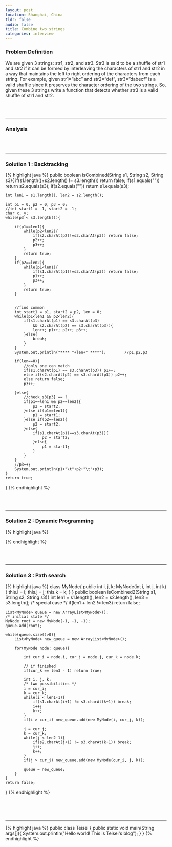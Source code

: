 ```yaml
---
layout: post
location: Shanghai, China
tldr: false
audio: false
title: Combine two strings
categories: interview
---
```


### Problem Definition

We are given 3 strings: str1, str2, and str3. Str3 is said to be a shuffle of str1 and str2 if it can be formed by interleaving the characters of str1 and str2 in a way that maintains the left to right ordering of the characters from each string. For example, given str1=”abc” and str2=”def”, str3=”dabecf” is a valid shuffle since it preserves the character ordering of the two strings. So, given these 3 strings write a function that detects whether str3 is a valid shuffle of str1 and str2.

<br>
<br>

---


### Analysis


<br>
<br>

---


### Solution 1 : Backtracking

{% highlight java %}
public boolean isCombined(String s1, String s2, String s3){
	if(s1.length()+s2.length() != s3.length()) return false;
	if(s1.equals("")) return s2.equals(s3);
	if(s2.equals("")) return s1.equals(s3);

	int len1 = s1.length(), len2 = s2.length();

	int p1 = 0, p2 = 0, p3 = 0;
	//int start1 = -1, start2 = -1;
	char x, y;
	while(p3 < s3.length()){

		if(p1==len1){
			while(p2<len2){
				if(s2.charAt(p2)!=s3.charAt(p3)) return false;
				p2++;
				p3++;
			}
			return true;
		}
		if(p2==len2){
			while(p1<len1){
				if(s1.charAt(p1)!=s3.charAt(p3)) return false;
				p1++;
				p3++;
			}
			return true;
		}

			
		//find common
		int start1 = p1, start2 = p2, len = 0;
		while(p1<len1 && p2<len2){
			if(s1.charAt(p1) == s3.charAt(p3) 
				&& s2.charAt(p2) == s3.charAt(p3)){
				len++; p1++; p2++; p3++;
			}else{
				break;
			}
		}
		System.out.println("**** "+len+" ****");		//p1,p2,p3

		if(len==0){
			//only one can match
			if(s1.charAt(p1) == s3.charAt(p3)) p1++;
			else if(s2.charAt(p2) == s3.charAt(p3)) p2++;
			else return false;
			p3++;

		}else{
			//check s3[p3] == ?
			if(p1==len1 && p2==len2){
				p2 = start2;
			}else if(p1==len1){
				p1 = start1;
			}else if(p2==len2){
				p2 = start2;
			}else{
				if(s1.charAt(p1)==s3.charAt(p3)){
					p2 = start2;
				}else{
					p1 = start1;
				}
			}
		}
		//p3++;
		System.out.println(p1+"\t"+p2+"\t"+p3);
	}
	return true;
}
{% endhighlight %}

<br>
<br>

---


### Solution 2 : Dynamic Programming

{% highlight java %}

{% endhighlight %}

<br>
<br>

---

### Solution 3 : Path search

{% highlight java %}
class MyNode{
	public int i, j, k;
	MyNode(int i, int j, int k){
		this.i = i;
		this.j = j;
		this.k = k;
	}
}
public boolean isCombined2(String s1, String s2, String s3){
	int len1 = s1.length(), len2 = s2.length(), len3 = s3.length();
	/* special case */
	if(len1 + len2 != len3) return false;

	List<MyNode> queue = new ArrayList<MyNode>();
	/* initial state */
	MyNode root = new MyNode(-1, -1, -1);
	queue.add(root);

	while(queue.size()>0){
		List<MyNode> new_queue = new ArrayList<MyNode>();

		for(MyNode node: queue){

			int cur_i = node.i, cur_j = node.j, cur_k = node.k;
				
			// if finished
			if(cur_k == len3 - 1) return true;

			int i, j, k;
			/* two possibilities */
			i = cur_i;
			k = cur_k;
			while(i < len1-1){
				if(s1.charAt(i+1) != s3.charAt(k+1)) break;
				i++; 
				k++;
			}
			if(i > cur_i) new_queue.add(new MyNode(i, cur_j, k));

			j = cur_j;
			k = cur_k;
			while(j < len2-1){
				if(s2.charAt(j+1) != s3.charAt(k+1)) break;
				j++;
				k++;
			}
			if(j > cur_j) new_queue.add(new MyNode(cur_i, j, k));

			queue = new_queue;
		}
	}
	return false;
}
{% endhighlight %}


<br>
<br>
<br>

---

{% highlight java %}
public class Teisei {
    public static void main(String args[]){
        System.out.println("Hello world! This is Teisei's blog");
    }
}
{% endhighlight %}